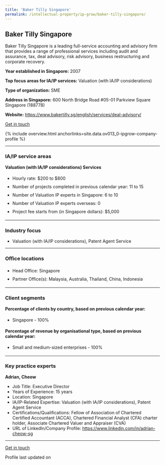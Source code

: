 ```yaml
---
title: 'Baker Tilly Singapore'
permalink: /intellectual-property/ip-grow/baker-tilly-singapore/
---
```


## Baker Tilly Singapore

Baker Tilly Singapore is a leading full-service accounting and advisory firm that provides a range of professional services including audit and assurance, tax, deal advisory, risk advisory, business restructuring and corporate recovery.

<b>Year established in Singapore:</b> 2007

<b>Top focus areas for IA/IP services:</b> Valuation (with IA/IP considerations)

<b>Type of organization:</b> SME

<b>Address in Singapore:</b> 600 North Bridge Road #05-01 Parkview Square Singapore (188778)

<b>Website:</b> <a href='https://www.bakertilly.sg/english/services/deal-advisory/'>https://www.bakertilly.sg/english/services/deal-advisory/</a>

<a class='btn' href='https://form.gov.sg/65fb9762e7798cdb74b0f56f' target='_blank' rel='noopener'>Get in touch</a>

{% include overview.html anchorlinks=site.data.ov013_0-ipgrow-company-profile %}

---
<a name='ip-related-service-areas'></a>
### IA/IP service areas

**Valuation (with IA/IP considerations) Services**

<ul>
<li style='line-height: 27px; margin: 0px 0px !important'>Hourly rate:  $200 to $800</li>
<li style='line-height: 27px; margin: 0px 0px !important'>Number of projects completed in previous calendar year: 11 to 15</li>
<li style='line-height: 27px; margin: 0px 0px !important'>Number of Valuation IP experts in Singapore: 6 to 10</li>
<li style='line-height: 27px; margin: 0px 0px !important'>Number of Valuation IP experts overseas: 0</li>
<li style='line-height: 27px; margin: 0px 0px !important'>Project fee starts from (in Singapore dollars):  $5,000</li>
</ul>

---
<a name='industry-focus'></a>
### Industry focus

 - Valuation (with IA/IP considerations), Patent Agent Service

---
<a name='office-locations'></a>
### Office locations

<ul><li style='line-height: 27px; margin: 0px 0px !important'> Head Office: Singapore</li><li style='line-height: 27px; margin: 0px 0px !important'>Partner Office(s): Malaysia, Australia, Thailand, China, Indonesia</li></ul>

---
<a name='client-segments'></a>
### Client segments

**Percentage of clients by country, based on previous calendar year:**

<ul><li style='line-height: 27px; margin: 0px 0px !important'> Singapore - 100%</li></ul>

**Percentage of revenue by organisational type, based on previous calendar year:**

<ul><li style='line-height: 27px; margin: 0px 0px !important'> Small and medium-sized enterprises - 100%</li></ul>

---
<a name='key-practice-experts'></a>
### Key practice experts

**Adrian, Cheow**
- Job Title: Executive Director
- Years of Experience: 15 years
- Location: Singapore
- IA/IP-Related Expertise: Valuation (with IA/IP considerations), Patent Agent Service
- Certifications/Qualifications: Fellow of Association of Chartered Certified Accountant (ACCA), Chartered Financial Analyst (CFA) charter holder, Associate Chartered Valuer and Appraiser (CVA)
- URL of LinkedIn/Company Profile: <a href="https://www.linkedin.com/in/adrian-cheow-sg" target="_blank" rel="noopener">https://www.linkedin.com/in/adrian-cheow-sg</a>

---
<p>
<a class='btn' href='https://form.gov.sg/65fb9762e7798cdb74b0f56f' target='_blank' rel='noopener'>Get in touch</a>
</p>
Profile last updated on 
